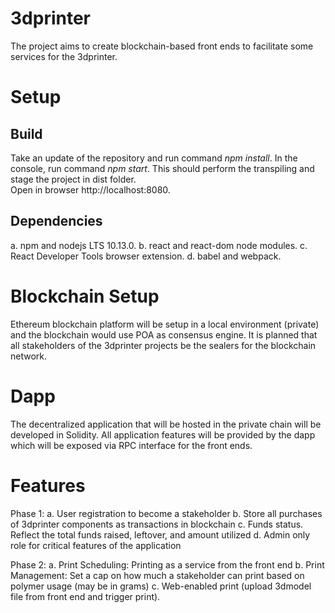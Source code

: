# 3dprinter

The project aims to create blockchain-based front ends to facilitate some services for the 3dprinter.

# Setup

## Build
Take an update of the repository and run command *npm install*. 
In the console, run command *npm start*. 
This should perform the transpiling and stage the project in dist folder.  
Open in browser http://localhost:8080. 


## Dependencies
a. npm and nodejs LTS 10.13.0. 
b. react and react-dom node modules. 
c. React Developer Tools browser extension. 
d. babel and webpack. 


# Blockchain Setup
Ethereum blockchain platform will be setup in a local environment (private) and the blockchain would use POA as consensus engine. It is planned that all stakeholders of the 3dprinter projects be the sealers for the blockchain network.

# Dapp
The decentralized application that will be hosted in the private chain will be developed in Solidity.
All application features will be provided by the dapp which will be exposed via RPC interface for the front ends.

# Features
Phase 1:
a. User registration to become a stakeholder
b. Store all purchases of 3dprinter components as transactions in blockchain
c. Funds status. Reflect the total funds raised, leftover, and amount utilized
d. Admin only role for critical features of the application

Phase 2:
a. Print Scheduling: Printing as a service from the front end
b. Print Management: Set a cap on how much a stakeholder can print based on polymer usage (may be in grams)
c. Web-enabled print (upload 3dmodel file from front end and trigger print).

